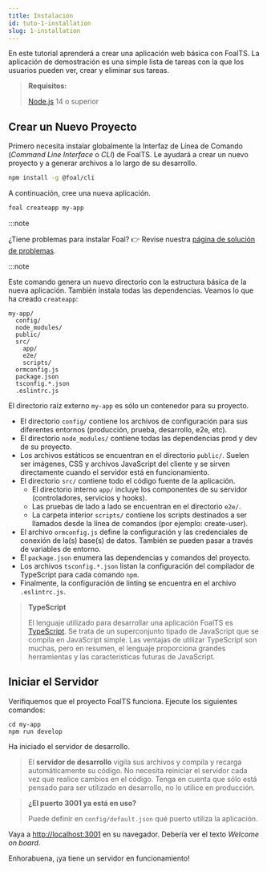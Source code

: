 ```yaml
---
title: Instalación
id: tuto-1-installation
slug: 1-installation
---
```


En este tutorial aprenderá a crear una aplicación web básica con FoalTS. La aplicación de demostración es una simple lista de tareas con la que los usuarios pueden ver, crear y eliminar sus tareas.

> **Requisitos:**
>
> [Node.js](https://nodejs.org/en/) 14 o superior

## Crear un Nuevo Proyecto

Primero necesita instalar globalmente la Interfaz de Línea de Comando (*Command Line Interface* o *CLI*) de FoalTS. Le ayudará a crear un nuevo proyecto y a generar archivos a lo largo de su desarrollo.

```sh
npm install -g @foal/cli
```

A continuación, cree una nueva aplicación.

```sh
foal createapp my-app
```

:::note

¿Tiene problemas para instalar Foal? 👉 Revise nuestra [página de solución de problemas](./installation-troubleshooting).

:::note

Este comando genera un nuevo directorio con la estructura básica de la nueva aplicación. También instala todas las dependencias. Veamos lo que ha creado `createapp`:

```shell
my-app/
  config/
  node_modules/
  public/
  src/
    app/
    e2e/
    scripts/
  ormconfig.js
  package.json
  tsconfig.*.json
  .eslintrc.js
```

El directorio raíz externo `my-app` es sólo un contenedor para su proyecto.
- El directorio `config/` contiene los archivos de configuración para sus diferentes entornos (producción, prueba, desarrollo, e2e, etc).
- El directorio `node_modules/` contiene todas las dependencias prod y dev de su proyecto.
- Los archivos estáticos se encuentran en el directorio `public/`. Suelen ser imágenes, CSS y archivos JavaScript del cliente y se sirven directamente cuando el servidor está en funcionamiento.
- El directorio `src/` contiene todo el código fuente de la aplicación.
  - El directorio interno `app/` incluye los componentes de su servidor (controladores, servicios y hooks).
  - Las pruebas de lado a lado se encuentran en el directorio `e2e/`.
  - La carpeta interior `scripts/` contiene los scripts destinados a ser llamados desde la línea de comandos (por ejemplo: create-user).
- El archivo `ormconfig.js` define la configuración y las credenciales de conexión de la(s) base(s) de datos. También se pueden pasar a través de variables de entorno.
- El `package.json` enumera las dependencias y comandos del proyecto.
- Los archivos `tsconfig.*.json` listan la configuración del compilador de TypeScript para cada comando `npm`.
- Finalmente, la configuración de linting se encuentra en el archivo `.eslintrc.js`.

> **TypeScript**
>
> El lenguaje utilizado para desarrollar una aplicación FoalTS es [TypeScript](https://www.typescriptlang.org/). Se trata de un superconjunto tipado de JavaScript que se compila en JavaScript simple. Las ventajas de utilizar TypeScript son muchas, pero en resumen, el lenguaje proporciona grandes herramientas y las características futuras de JavaScript.

## Iniciar el Servidor

Verifiquemos que el proyecto FoalTS funciona. Ejecute los siguientes comandos:

```
cd my-app
npm run develop
```

Ha iniciado el servidor de desarrollo.

> El **servidor de desarrollo** vigila sus archivos y compila y recarga automáticamente su código. No necesita reiniciar el servidor cada vez que realice cambios en el código. Tenga en cuenta que sólo está pensado para ser utilizado en desarrollo, no lo utilice en producción.


> **¿El puerto 3001 ya está en uso?**
>
> Puede definir en `config/default.json` qué puerto utiliza la aplicación.

Vaya a [http://localhost:3001](http://localhost:3001) en su navegador. Debería ver el texto *Welcome on board*.

Enhorabuena, ¡ya tiene un servidor en funcionamiento!
